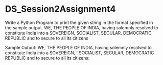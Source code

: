 # DS_Session2Assignment4

Write a Python Program to print the given string in the format specified in the sample
output.
WE, THE PEOPLE OF INDIA, having solemnly resolved to constitute India into a SOVEREIGN, SOCIALIST, SECULAR, DEMOCRATIC REPUBLIC and to secure to all its citizens


Sample Output:
WE, THE PEOPLE OF INDIA,
      having solemnly resolved to constitute India into a SOVEREIGN, !
            SOCIALIST, SECULAR, DEMOCRATIC REPUBLIC
             and to secure to all its citizens:
